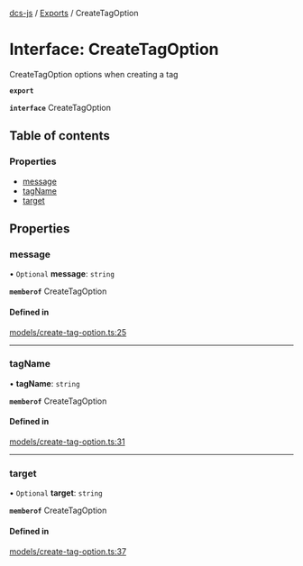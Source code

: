 [dcs-js](../README.md) / [Exports](../modules.md) / CreateTagOption

# Interface: CreateTagOption

CreateTagOption options when creating a tag

**`export`**

**`interface`** CreateTagOption

## Table of contents

### Properties

- [message](CreateTagOption.md#message)
- [tagName](CreateTagOption.md#tagname)
- [target](CreateTagOption.md#target)

## Properties

### <a id="message" name="message"></a> message

• `Optional` **message**: `string`

**`memberof`** CreateTagOption

#### Defined in

[models/create-tag-option.ts:25](https://github.com/unfoldingWord/dcs-js/blob/c677a54/models/create-tag-option.ts#L25)

___

### <a id="tagname" name="tagname"></a> tagName

• **tagName**: `string`

**`memberof`** CreateTagOption

#### Defined in

[models/create-tag-option.ts:31](https://github.com/unfoldingWord/dcs-js/blob/c677a54/models/create-tag-option.ts#L31)

___

### <a id="target" name="target"></a> target

• `Optional` **target**: `string`

**`memberof`** CreateTagOption

#### Defined in

[models/create-tag-option.ts:37](https://github.com/unfoldingWord/dcs-js/blob/c677a54/models/create-tag-option.ts#L37)
